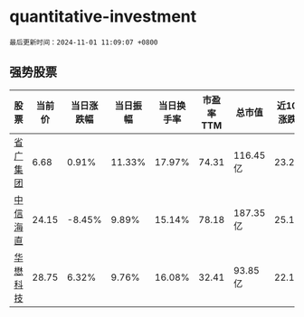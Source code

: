 # quantitative-investment

`最后更新时间：2024-11-01 11:09:07 +0800`

## 强势股票

|股票|当前价|当日涨跌幅|当日振幅|当日换手率|市盈率TTM|总市值|近10日涨跌幅|
|----|----|----|----|----|----|----|----|
|[省广集团](https://xueqiu.com/S/SZ002400)|6.68|0.91%|11.33%|17.97%|74.31|116.45亿|23.25%|
|[中信海直](https://xueqiu.com/S/SZ000099)|24.15|-8.45%|9.89%|15.14%|78.18|187.35亿|25.19%|
|[华懋科技](https://xueqiu.com/S/SH603306)|28.75|6.32%|9.76%|16.08%|32.41|93.85亿|22.18%|
